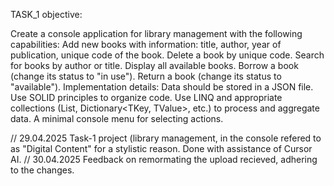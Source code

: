 TASK_1 objective:

Create a console application for library management with the following capabilities:
Add new books with information: title, author, year of publication, unique code of the book.
Delete a book by unique code.
Search for books by author or title.
Display all available books.
Borrow a book (change its status to "in use").
Return a book (change its status to "available").
Implementation details:
Data should be stored in a JSON file.
Use SOLID principles to organize code.
Use LINQ and appropriate collections (List<T>, Dictionary<TKey, TValue>, etc.) to process and aggregate data.
A minimal console menu for selecting actions.


// 29.04.2025 Task-1 project (library management, in the console refered to as "Digital Content" for a stylistic reason. Done with assistance of Cursor AI.
// 30.04.2025 Feedback on remormating the upload recieved, adhering to the changes.
